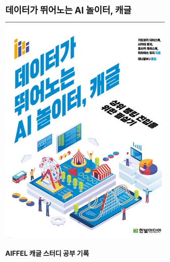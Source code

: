 # 데이터가 뛰어노는 AI 놀이터, 캐글
---   
![image](https://github.com/YOOHYOJEONG/kaggle_study/blob/master/Images/readme_image.jpg?raw=true)   
## AIFFEL 캐글 스터디 공부 기록